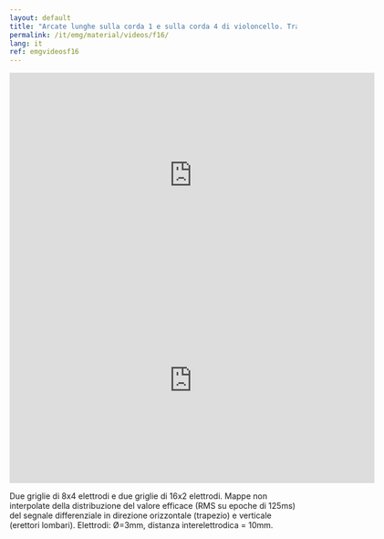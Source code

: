 ```yaml
---
layout: default
title: "Arcate lunghe sulla corda 1 e sulla corda 4 di violoncello. Trapezio superiore, medio e inferiore destro;  erector spinae lombare destro e sinistro."
permalink: /it/emg/material/videos/f16/
lang: it
ref: emgvideosf16
---
```


<iframe width="640" height="360" src="https://www.youtube-nocookie.com/embed/Tx6VrHPpwC8?si=HFVOwtaWwAchMyrF" title="YouTube video player" frameborder="0" allow="accelerometer; autoplay; clipboard-write; encrypted-media; gyroscope; picture-in-picture; web-share" allowfullscreen></iframe>

<iframe width="640" height="360" src="https://www.youtube-nocookie.com/embed/KAsk2NYHFZQ?si=yLr1BLtoc0QVJ_rF" title="YouTube video player" frameborder="0" allow="accelerometer; autoplay; clipboard-write; encrypted-media; gyroscope; picture-in-picture; web-share" allowfullscreen></iframe>

Due griglie di 8x4 elettrodi e due griglie di 16x2  elettrodi.  Mappe non interpolate della distribuzione del valore efficace (RMS su epoche di 125ms) del segnale differenziale in direzione orizzontale (trapezio) e verticale (erettori lombari). Elettrodi: Ø=3mm, distanza interelettrodica = 10mm.